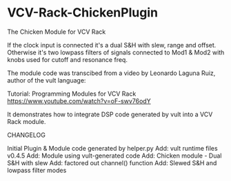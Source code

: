# VCV-Rack-ChickenPlugin
The Chicken Module for VCV Rack

If the clock input is connected it's a dual S&H with slew, range and
offset. Otherwise it's two lowpass filters of signals connected to Mod1
& Mod2 with knobs used for cutoff and resonance freq.

The module code was transcibed from a video by
Leonardo Laguna Ruiz, author of the vult language:

Tutorial: Programming Modules for VCV Rack
https://www.youtube.com/watch?v=oF-swv76odY

It demonstrates how to integrate DSP code generated by vult
into a VCV Rack module.

CHANGELOG

Initial Plugin & Module code generated by helper.py
Add: vult runtime files v0.4.5
Add: Module using vult-generated code
Add: Chicken module - Dual S&H with slew
Add: factored out channel() function
Add: Slewed S&H and lowpass filter modes

